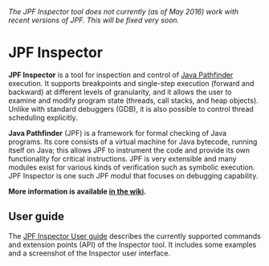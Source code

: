 *The JPF Inspector tool does not currently (as of May 2016) work with recent versions of JPF. This will be fixed very soon.*

# JPF Inspector

**JPF Inspector** is a tool for inspection and control of [Java Pathfinder](http://babelfish.arc.nasa.gov/trac/jpf/) execution. It supports breakpoints and single-step execution (forward and backward) at different levels of granularity, and it allows the user to examine and modify program state (threads, call stacks, and heap objects). Unlike with standard debuggers (GDB), it is also possible to control thread scheduling explicitly.

**Java Pathfinder** (JPF) is a framework for formal checking of Java programs. Its core consists of a virtual machine for Java bytecode, running itself on Java; this allows JPF to instrument the code and provide its own functionality for critical instructions. JPF is very extensible and many modules exist for various kinds of verification such as symbolic execution. JPF Inspector is one such JPF modul that focuses on debugging capability.

**More information is available [in the wiki](http://github.com/Soothsilver/gsoc-inspector/wiki).**






## User guide

The [JPF Inspector User guide](documentation/md/userguide.md) describes the currently supported commands and extension points (API) of the Inspector tool. It includes some examples and a screenshot of the Inspector user interface.




